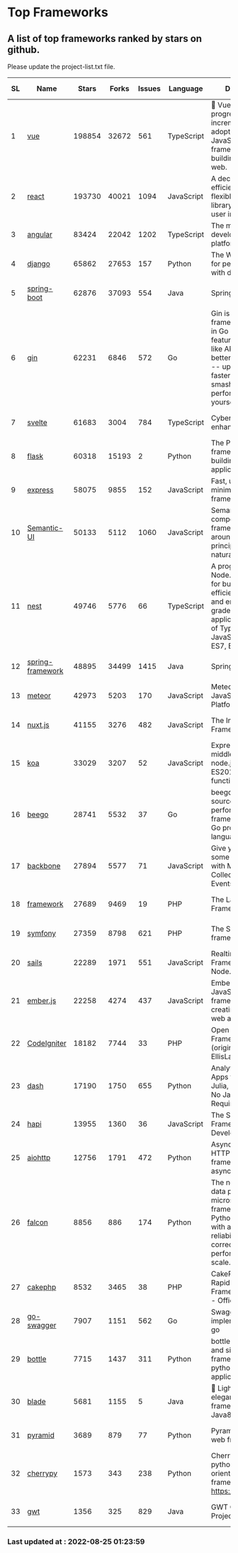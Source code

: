 # Top Frameworks
## A list of top frameworks ranked by stars on github.  
Please update the project-list.txt file.

| SL| Name  | Stars| Forks| Issues | Language | Description | Last Commit |
| --| ------| -----| ---- | ------ | -------- | ----------- | ----------- |
| 1 | [vue](https://github.com/vuejs/vue) | 198854 | 32672 | 561 | TypeScript | 🖖 Vue.js is a progressive, incrementally-adoptable JavaScript framework for building UI on the web. | 2022-08-23 01:29:42 |
| 2 | [react](https://github.com/facebook/react) | 193730 | 40021 | 1094 | JavaScript | A declarative, efficient, and flexible JavaScript library for building user interfaces. | 2022-08-24 23:05:39 |
| 3 | [angular](https://github.com/angular/angular) | 83424 | 22042 | 1202 | TypeScript | The modern web developer’s platform | 2022-08-24 19:20:58 |
| 4 | [django](https://github.com/django/django) | 65862 | 27653 | 157 | Python | The Web framework for perfectionists with deadlines. | 2022-08-24 10:30:47 |
| 5 | [spring-boot](https://github.com/spring-projects/spring-boot) | 62876 | 37093 | 554 | Java | Spring Boot | 2022-08-25 01:13:18 |
| 6 | [gin](https://github.com/gin-gonic/gin) | 62231 | 6846 | 572 | Go | Gin is a HTTP web framework written in Go (Golang). It features a Martini-like API with much better performance -- up to 40 times faster. If you need smashing performance, get yourself some Gin. | 2022-08-16 23:14:59 |
| 7 | [svelte](https://github.com/sveltejs/svelte) | 61683 | 3004 | 784 | TypeScript | Cybernetically enhanced web apps | 2022-08-23 02:22:04 |
| 8 | [flask](https://github.com/pallets/flask) | 60318 | 15193 | 2 | Python | The Python micro framework for building web applications. | 2022-08-08 23:28:50 |
| 9 | [express](https://github.com/expressjs/express) | 58075 | 9855 | 152 | JavaScript | Fast, unopinionated, minimalist web framework for node. | 2022-08-20 01:12:14 |
| 10 | [Semantic-UI](https://github.com/Semantic-Org/Semantic-UI) | 50133 | 5112 | 1060 | JavaScript | Semantic is a UI component framework based around useful principles from natural language. | 2018-10-21 20:59:02 |
| 11 | [nest](https://github.com/nestjs/nest) | 49746 | 5776 | 66 | TypeScript | A progressive Node.js framework for building efficient, scalable, and enterprise-grade server-side applications on top of TypeScript & JavaScript (ES6, ES7, ES8) 🚀 | 2022-08-24 15:58:34 |
| 12 | [spring-framework](https://github.com/spring-projects/spring-framework) | 48895 | 34499 | 1415 | Java | Spring Framework | 2022-08-24 17:34:12 |
| 13 | [meteor](https://github.com/meteor/meteor) | 42973 | 5203 | 170 | JavaScript | Meteor, the JavaScript App Platform | 2022-08-15 18:52:22 |
| 14 | [nuxt.js](https://github.com/nuxt/nuxt.js) | 41155 | 3276 | 482 | JavaScript | The Intuitive Vue(2) Framework | 2022-08-14 09:37:33 |
| 15 | [koa](https://github.com/koajs/koa) | 33029 | 3207 | 52 | JavaScript | Expressive middleware for node.js using ES2017 async functions | 2022-07-13 16:11:33 |
| 16 | [beego](https://github.com/beego/beego) | 28741 | 5532 | 37 | Go | beego is an open-source, high-performance web framework for the Go programming language. | 2022-07-30 08:03:02 |
| 17 | [backbone](https://github.com/jashkenas/backbone) | 27894 | 5577 | 71 | JavaScript | Give your JS App some Backbone with Models, Views, Collections, and Events | 2022-08-23 08:30:45 |
| 18 | [framework](https://github.com/laravel/framework) | 27689 | 9469 | 19 | PHP | The Laravel Framework. | 2022-08-24 17:32:29 |
| 19 | [symfony](https://github.com/symfony/symfony) | 27359 | 8798 | 621 | PHP | The Symfony PHP framework | 2022-08-24 17:19:09 |
| 20 | [sails](https://github.com/balderdashy/sails) | 22289 | 1971 | 551 | JavaScript | Realtime MVC Framework for Node.js | 2022-08-12 23:53:28 |
| 21 | [ember.js](https://github.com/emberjs/ember.js) | 22258 | 4274 | 437 | JavaScript | Ember.js - A JavaScript framework for creating ambitious web applications | 2022-08-20 23:23:49 |
| 22 | [CodeIgniter](https://github.com/bcit-ci/CodeIgniter) | 18182 | 7744 | 33 | PHP | Open Source PHP Framework (originally from EllisLab) | 2022-06-27 19:12:41 |
| 23 | [dash](https://github.com/plotly/dash) | 17190 | 1750 | 655 | Python | Analytical Web Apps for Python, R, Julia, and Jupyter. No JavaScript Required. | 2022-08-19 16:00:04 |
| 24 | [hapi](https://github.com/hapijs/hapi) | 13955 | 1360 | 36 | JavaScript | The Simple, Secure Framework Developers Trust | 2022-08-24 06:29:54 |
| 25 | [aiohttp](https://github.com/aio-libs/aiohttp) | 12756 | 1791 | 472 | Python | Asynchronous HTTP client/server framework for asyncio and Python | 2022-08-22 02:42:27 |
| 26 | [falcon](https://github.com/falconry/falcon) | 8856 | 886 | 174 | Python | The no-magic web data plane API and microservices framework for Python developers, with a focus on reliability, correctness, and performance at scale. | 2022-08-22 06:51:39 |
| 27 | [cakephp](https://github.com/cakephp/cakephp) | 8532 | 3465 | 38 | PHP | CakePHP: The Rapid Development Framework for PHP - Official Repository | 2022-08-19 09:30:34 |
| 28 | [go-swagger](https://github.com/go-swagger/go-swagger) | 7907 | 1151 | 562 | Go | Swagger 2.0 implementation for go | 2022-06-14 15:48:24 |
| 29 | [bottle](https://github.com/bottlepy/bottle) | 7715 | 1437 | 311 | Python | bottle.py is a fast and simple micro-framework for python web-applications. | 2022-08-03 13:51:35 |
| 30 | [blade](https://github.com/lets-blade/blade) | 5681 | 1155 | 5 | Java | :rocket: Lightning fast and elegant mvc framework for Java8 | 2022-05-10 12:38:06 |
| 31 | [pyramid](https://github.com/Pylons/pyramid) | 3689 | 879 | 77 | Python | Pyramid - A Python web framework | 2022-03-13 22:49:13 |
| 32 | [cherrypy](https://github.com/cherrypy/cherrypy) | 1573 | 343 | 238 | Python | CherryPy is a pythonic, object-oriented HTTP framework.      https://cherrypy.dev | 2022-07-17 20:36:25 |
| 33 | [gwt](https://github.com/gwtproject/gwt) | 1356 | 325 | 829 | Java | GWT Open Source Project | 2022-07-26 22:23:28 |

### Last updated at : 2022-08-25 01:23:59
